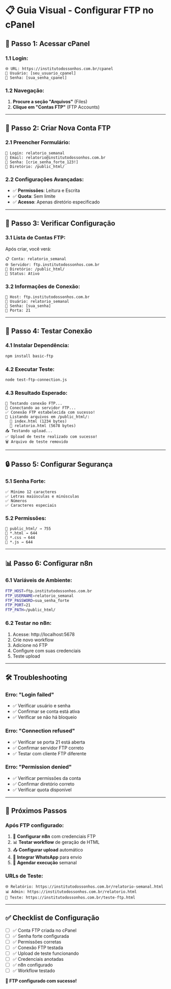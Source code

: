 # 📋 Guia Visual - Configurar FTP no cPanel

## 🎯 **Passo 1: Acessar cPanel**

### **1.1 Login:**
```
🌐 URL: https://institutodossonhos.com.br/cpanel
👤 Usuário: [seu_usuario_cpanel]
🔑 Senha: [sua_senha_cpanel]
```

### **1.2 Navegação:**
1. **Procure a seção "Arquivos"** (Files)
2. **Clique em "Contas FTP"** (FTP Accounts)

---

## 📁 **Passo 2: Criar Nova Conta FTP**

### **2.1 Preencher Formulário:**
```
👤 Login: relatorio_semanal
📧 Email: relatorio@institutodossonhos.com.br
🔑 Senha: [crie_senha_forte_123!]
📂 Diretório: /public_html/
```

### **2.2 Configurações Avançadas:**
- ✅ **Permissões**: Leitura e Escrita
- ✅ **Quota**: Sem limite
- ✅ **Acesso**: Apenas diretório especificado

---

## 🔧 **Passo 3: Verificar Configuração**

### **3.1 Lista de Contas FTP:**
Após criar, você verá:
```
📋 Conta: relatorio_semanal
🌐 Servidor: ftp.institutodossonhos.com.br
📁 Diretório: /public_html/
🔐 Status: Ativo
```

### **3.2 Informações de Conexão:**
```
🔗 Host: ftp.institutodossonhos.com.br
👤 Usuário: relatorio_semanal
🔑 Senha: [sua_senha]
📁 Porta: 21
```

---

## 🧪 **Passo 4: Testar Conexão**

### **4.1 Instalar Dependência:**
```bash
npm install basic-ftp
```

### **4.2 Executar Teste:**
```bash
node test-ftp-connection.js
```

### **4.3 Resultado Esperado:**
```
🧪 Testando conexão FTP...
🔗 Conectando ao servidor FTP...
✅ Conexão FTP estabelecida com sucesso!
📁 Listando arquivos em /public_html/:
  📄 index.html (1234 bytes)
  📄 relatorio.html (5678 bytes)
📤 Testando upload...
✅ Upload de teste realizado com sucesso!
🗑️ Arquivo de teste removido
```

---

## 🔒 **Passo 5: Configurar Segurança**

### **5.1 Senha Forte:**
```
✅ Mínimo 12 caracteres
✅ Letras maiúsculas e minúsculas
✅ Números
✅ Caracteres especiais
```

### **5.2 Permissões:**
```
📁 public_html/ → 755
📄 *.html → 644
📄 *.css → 644
📄 *.js → 644
```

---

## 📊 **Passo 6: Configurar n8n**

### **6.1 Variáveis de Ambiente:**
```bash
FTP_HOST=ftp.institutodossonhos.com.br
FTP_USERNAME=relatorio_semanal
FTP_PASSWORD=sua_senha_forte
FTP_PORT=21
FTP_PATH=/public_html/
```

### **6.2 Testar no n8n:**
1. Acesse: http://localhost:5678
2. Crie novo workflow
3. Adicione nó FTP
4. Configure com suas credenciais
5. Teste upload

---

## 🛠️ **Troubleshooting**

### **Erro: "Login failed"**
- ✅ Verificar usuário e senha
- ✅ Confirmar se conta está ativa
- ✅ Verificar se não há bloqueio

### **Erro: "Connection refused"**
- ✅ Verificar se porta 21 está aberta
- ✅ Confirmar servidor FTP correto
- ✅ Testar com cliente FTP diferente

### **Erro: "Permission denied"**
- ✅ Verificar permissões da conta
- ✅ Confirmar diretório correto
- ✅ Verificar quota disponível

---

## 📱 **Próximos Passos**

### **Após FTP configurado:**
1. 🔧 **Configurar n8n** com credenciais FTP
2. 📊 **Testar workflow** de geração de HTML
3. 📤 **Configurar upload** automático
4. 📱 **Integrar WhatsApp** para envio
5. 📅 **Agendar execução** semanal

### **URLs de Teste:**
```
🌐 Relatório: https://institutodossonhos.com.br/relatorio-semanal.html
📊 Admin: https://institutodossonhos.com.br/relatorio.html
🧪 Teste: https://institutodossonhos.com.br/teste-ftp.html
```

---

## ✅ **Checklist de Configuração**

- [ ] ✅ Conta FTP criada no cPanel
- [ ] ✅ Senha forte configurada
- [ ] ✅ Permissões corretas
- [ ] ✅ Conexão FTP testada
- [ ] ✅ Upload de teste funcionando
- [ ] ✅ Credenciais anotadas
- [ ] ✅ n8n configurado
- [ ] ✅ Workflow testado

**🎉 FTP configurado com sucesso!**





